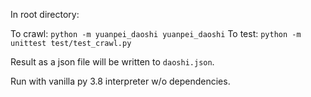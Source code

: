 In root directory:

To crawl: `python -m yuanpei_daoshi yuanpei_daoshi`
To test: `python -m unittest test/test_crawl.py`

Result as a json file will be written to `daoshi.json`.

Run with vanilla py 3.8 interpreter w/o dependencies.
